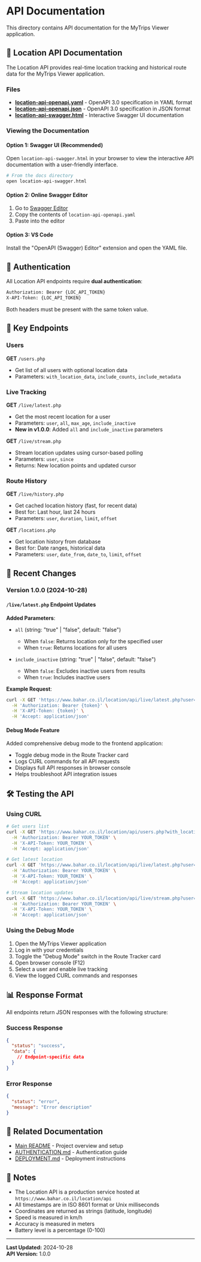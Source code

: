 # API Documentation

This directory contains API documentation for the MyTrips Viewer application.

## 📖 Location API Documentation

The Location API provides real-time location tracking and historical route data for the MyTrips Viewer application.

### Files

- **[location-api-openapi.yaml](location-api-openapi.yaml)** - OpenAPI 3.0 specification in YAML format
- **[location-api-openapi.json](location-api-openapi.json)** - OpenAPI 3.0 specification in JSON format
- **[location-api-swagger.html](location-api-swagger.html)** - Interactive Swagger UI documentation

### Viewing the Documentation

#### Option 1: Swagger UI (Recommended)

Open `location-api-swagger.html` in your browser to view the interactive API documentation with a user-friendly interface.

```bash
# From the docs directory
open location-api-swagger.html
```

#### Option 2: Online Swagger Editor

1. Go to [Swagger Editor](https://editor.swagger.io/)
2. Copy the contents of `location-api-openapi.yaml`
3. Paste into the editor

#### Option 3: VS Code

Install the "OpenAPI (Swagger) Editor" extension and open the YAML file.

## 🔑 Authentication

All Location API endpoints require **dual authentication**:

```bash
Authorization: Bearer {LOC_API_TOKEN}
X-API-Token: {LOC_API_TOKEN}
```

Both headers must be present with the same token value.

## 📍 Key Endpoints

### Users

**GET** `/users.php`
- Get list of all users with optional location data
- Parameters: `with_location_data`, `include_counts`, `include_metadata`

### Live Tracking

**GET** `/live/latest.php`
- Get the most recent location for a user
- Parameters: `user`, `all`, `max_age`, `include_inactive`
- **New in v1.0.0**: Added `all` and `include_inactive` parameters

**GET** `/live/stream.php`
- Stream location updates using cursor-based polling
- Parameters: `user`, `since`
- Returns: New location points and updated cursor

### Route History

**GET** `/live/history.php`
- Get cached location history (fast, for recent data)
- Best for: Last hour, last 24 hours
- Parameters: `user`, `duration`, `limit`, `offset`

**GET** `/locations.php`
- Get location history from database
- Best for: Date ranges, historical data
- Parameters: `user`, `date_from`, `date_to`, `limit`, `offset`

## 🔄 Recent Changes

### Version 1.0.0 (2024-10-28)

#### `/live/latest.php` Endpoint Updates

**Added Parameters**:
- `all` (string: "true" | "false", default: "false")
  - When `false`: Returns location only for the specified user
  - When `true`: Returns locations for all users
  
- `include_inactive` (string: "true" | "false", default: "false")
  - When `false`: Excludes inactive users from results
  - When `true`: Includes inactive users

**Example Request**:
```bash
curl -X GET 'https://www.bahar.co.il/location/api/live/latest.php?user=Adar&all=false&max_age=3600&include_inactive=false' \
  -H 'Authorization: Bearer {token}' \
  -H 'X-API-Token: {token}' \
  -H 'Accept: application/json'
```

#### Debug Mode Feature

Added comprehensive debug mode to the frontend application:
- Toggle debug mode in the Route Tracker card
- Logs CURL commands for all API requests
- Displays full API responses in browser console
- Helps troubleshoot API integration issues

## 🛠️ Testing the API

### Using CURL

```bash
# Get users list
curl -X GET 'https://www.bahar.co.il/location/api/users.php?with_location_data=true' \
  -H 'Authorization: Bearer YOUR_TOKEN' \
  -H 'X-API-Token: YOUR_TOKEN' \
  -H 'Accept: application/json'

# Get latest location
curl -X GET 'https://www.bahar.co.il/location/api/live/latest.php?user=Adar&all=false&max_age=3600&include_inactive=false' \
  -H 'Authorization: Bearer YOUR_TOKEN' \
  -H 'X-API-Token: YOUR_TOKEN' \
  -H 'Accept: application/json'

# Stream location updates
curl -X GET 'https://www.bahar.co.il/location/api/live/stream.php?user=Adar&since=1698765432000' \
  -H 'Authorization: Bearer YOUR_TOKEN' \
  -H 'X-API-Token: YOUR_TOKEN' \
  -H 'Accept: application/json'
```

### Using the Debug Mode

1. Open the MyTrips Viewer application
2. Log in with your credentials
3. Toggle the "Debug Mode" switch in the Route Tracker card
4. Open browser console (F12)
5. Select a user and enable live tracking
6. View the logged CURL commands and responses

## 📊 Response Format

All endpoints return JSON responses with the following structure:

### Success Response
```json
{
  "status": "success",
  "data": {
    // Endpoint-specific data
  }
}
```

### Error Response
```json
{
  "status": "error",
  "message": "Error description"
}
```

## 🔗 Related Documentation

- [Main README](../README.md) - Project overview and setup
- [AUTHENTICATION.md](../AUTHENTICATION.md) - Authentication guide
- [DEPLOYMENT.md](../DEPLOYMENT.md) - Deployment instructions

## 📝 Notes

- The Location API is a production service hosted at `https://www.bahar.co.il/location/api`
- All timestamps are in ISO 8601 format or Unix milliseconds
- Coordinates are returned as strings (latitude, longitude)
- Speed is measured in km/h
- Accuracy is measured in meters
- Battery level is a percentage (0-100)

---

**Last Updated:** 2024-10-28  
**API Version:** 1.0.0

